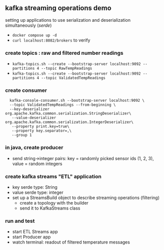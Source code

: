 ## kafka streaming operations demo
setting up applications to use serialization and deserialization simultaneously (*serde*)

* `docker compose up -d`
* `curl localhost:8082/brokers` to verify

### create topics : raw and filtered number readings
* `kafka-topics.sh --create --bootstrap-server localhost:9092 --partitions 4 --topic RawTempReadings`
* `kafka-topics.sh --create --bootstrap-server localhost:9092 --partitions 4 --topic ValidatedTempReadings`

### create consumer
  ```
    kafka-console-consumer.sh --bootstrap-server localhost:9092 \
    --topic ValidatedTempReadings --from-beginning \
    --key-deserializer org.apache.kafka.common.serialization.StringDeserializer\
     --value-deserializer org.apache.kafka.common.serialization.IntegerDeserializer\
     --property print.key=true\
     --property key.separator=,\
     --group 1
  ```

### in java, create producer
* send string->integer pairs: key = randomly picked sensor ids (1, 2, 3), value = random integers

### create kafka streams "ETL" application
* key serde type: String
* value serde type: integer
* set up a StreamsBuild object to describe streaming operations (filtering)
  * create a topology with the builder
  * send it to KafkaStreams class

### run and test
* start ETL Streams app
* start Producer app
* watch terminal: readout of filtered temperature messages